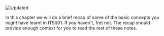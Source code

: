 ![Updated][update-shield]

In this chapter we will do a brief recap of some of the basic concepts you _might_ have learnt in IT5001. If you haven't, fret not. The recap should provide enough context for you to read the rest of these notes.

[update-shield]: https://img.shields.io/badge/LAST%20UPDATED-10%20OCT%202024-57ffd8?style=for-the-badge

